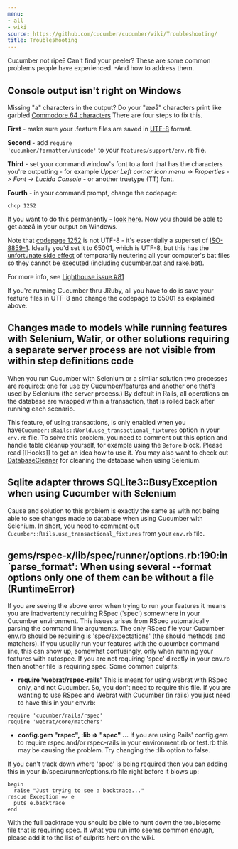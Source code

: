 ```yaml
---
menu:
- all
- wiki
source: https://github.com/cucumber/cucumber/wiki/Troubleshooting/
title: Troubleshooting
---
```


Cucumber not ripe? Can't find your peeler? These are some common problems people have experienced. -And how to address them.

## Console output isn't right on Windows

Missing "a" characters in the output? Do your "æøå" characters print like garbled [Commodore 64 characters](http://kofler.dot.at/c64/?) There are four steps to fix this.

**First** - make sure your .feature files are saved in [UTF-8](http://en.wikipedia.org/wiki/UTF-8) format.

**Second** - add <code>require 'cucumber/formatter/unicode'</code> to your <code>features/support/env.rb</code> file.

**Third** - set your command window's font to a font that has the characters you're outputting - for example *Upper Left corner icon menu -> Properties -> Font -> Lucida Console* - or another truetype (TT) font.

**Fourth** - in your command prompt, change the codepage:

```
chcp 1252
```

If you want to do this permanently - [look here](http://codesnippets.joyent.com/posts/show/414).
Now you should be able to get aæøå in your output on Windows.

Note that [codepage 1252](http://en.wikipedia.org/wiki/Windows-1252) is not UTF-8 - it's essentially a superset of [ISO-8859-1](http://en.wikipedia.org/wiki/ISO/IEC_8859-1). Ideally you'd set it to 65001, which is UTF-8, but this has the [unfortunate side effect](http://www.google.no/search?q=chcp+65001+bat&ie=utf-8&oe=utf-8&aq=t&rls=org.mozilla:en-US:official&client=firefox-a) of temporarily neutering all your computer's bat files so they cannot be executed (including cucumber.bat and rake.bat).

For more info, see [Lighthouse issue #81](http://rspec.lighthouseapp.com/projects/16211/tickets/81-windows-all-the-a-characters-in-the-output-have-gone-on-strike)

If you're running Cucumber thru JRuby, all you have to do is save your feature files in UTF-8 and change the codepage to 65001 as explained above.

<a name="selenium"></a>

## Changes made to models while running features with Selenium, Watir, or other solutions requiring a separate server process are not visible from within step definitions code

When you run Cucumber with Selenium or a similar solution two processes are required: one for use by Cucumber/features and another one that's used by Selenium (the server process.) By default in Rails, all operations on the database are wrapped within a transaction, that is rolled back after running each scenario.

This feature, of using transactions, is only enabled when you have<code>Cucumber::Rails::World.use_transactional_fixtures</code> option in your <code>env.rb</code> file. To solve this problem, you need to comment out this option and handle table cleanup yourself, for example using the <code>Before</code> block. Please read [[Hooks]] to get an idea how to use it. You may also want to check out [DatabaseCleaner](http://github.com/bmabey/database_cleaner/tree/master) for cleaning the database when using Selenium.

## Sqlite adapter throws SQLite3::BusyException when using Cucumber with Selenium

Cause and solution to this problem is exactly the same as with not being able to see changes made to database when using Cucumber with Selenium. In short, you need to comment out <code>Cucumber::Rails.use_transactional_fixtures</code> from your <code>env.rb</code> file.

## gems/rspec-x/lib/spec/runner/options.rb:190:in \`parse_format': When using several --format options only one of them can be without a file (RuntimeError)

If you are seeing the above error when trying to run your features it means you are inadvertently requiring RSpec ('spec') somewhere in your Cucumber environment. This issues arises from RSpec automatically parsing the command line arguments. The only RSpec file your Cucumber env.rb should be requiring is 'spec/expectations' (the should methods and matchers). If you usually run your features with the cucumber command line, this can show up, somewhat confusingly, only when running your features with autospec. If you are not requiring 'spec' directly in your env.rb then another file is requiring spec. Some common culprits:

- **require 'webrat/rspec-rails'** This is meant for using webrat with RSpec only, and not Cucumber. So, you don't need to require this file. If you are wanting to use RSpec and Webrat with Cucumber (in rails) you just need to have this in your env.rb:

<!-- -->

```
require 'cucumber/rails/rspec'
require 'webrat/core/matchers'
```

- **config.gem "rspec", :lib => "spec" ...** If you are using Rails' config.gem to require rspec and/or rspec-rails in your environment.rb or test.rb this may be causing the problem. Try changing the :lib option to false.

If you can't track down where 'spec' is being required then you can adding this in your ib/spec/runner/options.rb file right before it blows up:

```
begin
  raise "Just trying to see a backtrace..."
rescue Exception => e
  puts e.backtrace
end
```

With the full backtrace you should be able to hunt down the troublesome file that is requiring spec. If what you run into seems common enough, please add it to the list of culprits here on the wiki.
